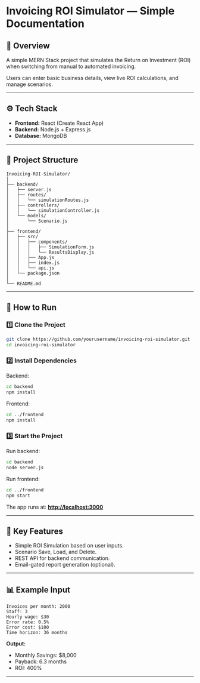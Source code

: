 # Invoicing ROI Simulator — Simple Documentation

## 🧩 Overview

A simple MERN Stack project that simulates the Return on Investment (ROI) when switching from manual to automated invoicing.

Users can enter basic business details, view live ROI calculations, and manage scenarios.

---

## ⚙️ Tech Stack

* **Frontend:** React (Create React App)
* **Backend:** Node.js + Express.js
* **Database:** MongoDB

---

## 📂 Project Structure

```
Invoicing-ROI-Simulator/
│
├── backend/
│   ├── server.js
│   ├── routes/
│   │   └── simulationRoutes.js
│   ├── controllers/
│   │   └── simulationController.js
│   └── models/
│       └── Scenario.js
│
├── frontend/
│   ├── src/
│   │   ├── components/
│   │   │   ├── SimulationForm.js
│   │   │   └── ResultsDisplay.js
│   │   ├── App.js
│   │   ├── index.js
│   │   └── api.js
│   └── package.json
│
└── README.md
```

---

## 🚀 How to Run

### 1️⃣ Clone the Project

```bash
git clone https://github.com/yourusername/invoicing-roi-simulator.git
cd invoicing-roi-simulator
```

### 2️⃣ Install Dependencies

Backend:

```bash
cd backend
npm install
```

Frontend:

```bash
cd ../frontend
npm install
```

### 3️⃣ Start the Project

Run backend:

```bash
cd backend
node server.js
```

Run frontend:

```bash
cd ../frontend
npm start
```

The app runs at: **[http://localhost:3000](http://localhost:3000)**

---

## 🧮 Key Features

* Simple ROI Simulation based on user inputs.
* Scenario Save, Load, and Delete.
* REST API for backend communication.
* Email-gated report generation (optional).

---

## 📊 Example Input

```
Invoices per month: 2000
Staff: 3
Hourly wage: $30
Error rate: 0.5%
Error cost: $100
Time horizon: 36 months
```

**Output:**

* Monthly Savings: $8,000
* Payback: 6.3 months
* ROI: 400%

---

